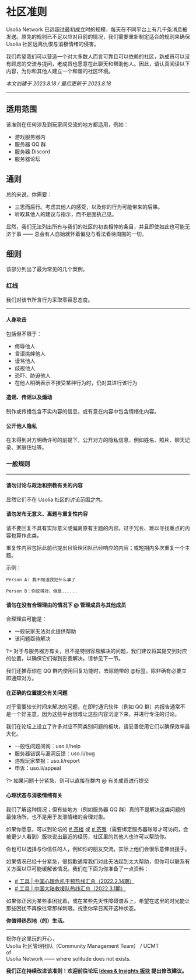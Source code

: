 # 社区准则

Usolia Network 已远超过最初成立时的规模，每天在不同平台上有几千条消息被发送。原先的规则已不足以应对目前的情况，我们需要重新制定适合的规则来确保 Usolia 社区远离仇恨与消极情绪的侵害。

我们希望我们可以营造一个对大多数人而言可靠且可以依赖的社区，新成员可以没有顾虑的交流与提问，老成员也愿意在此聊天和帮助他人。因此，请认真阅读以下内容，为你和其他人建立一个和谐的社区环境。

*本文创建于 2023.8.18  /  最后更新于 2023.8.18*

----------

## 适用范围

该准则在任何涉及到玩家间交流的地方都适用，例如：

- 游戏服务器内
- 服务器 QQ 群
- 服务器 Discord
- 服务器论坛

## 通则

总的来说，你需要：

- 三思而后行。考虑其他人的感受，以及你的行为可能带来的后果。
- 听取其他人的建议与指示，而不是固执己见。

显然，我们无法列出所有与我们的社区的初衷相悖的条目，并且即使如此也可能无济于事 —— 总会有人自始就怀着偏见与看法看待周围的一切。

## 细则

该部分列出了最为常见的几个案例。

### 红线

我们对该节所含行为采取零容忍态度。

---

#### 人身攻击

包括但不限于：

- 侮辱他人
- 言语挑衅他人
- 谩骂他人
- 歧视他人
- 恐吓、胁迫他人
- 在他人明确表示不接受某种行为时，仍对其进行该行为

#### 造谣、传谣以及煽动

制作或传播包含不实内容的信息，或有意在内容中包含情绪化内容。

#### 公开他人隐私

在未得到对方明确许可的前提下，公开对方的隐私信息，例如姓名、照片、聊天记录、家庭住址等。

### 一般规则

---

#### 请勿讨论与政治和宗教有关的内容

显然它们不在 Usolia 社区的讨论范围之内。

#### 请勿发布无意义、离题与重复性内容

请不要回复不具有实际意义或偏离原有主题的内容。过于冗长、难以寻找重点的内容也算作此类。

重复性内容包括此前已提出且管理团队已经响应的内容；或短期内多次重复一个主题。


示例：

```
Person A: 我不知道我犯什么事了

Person B：你说得对，但是......
```

#### 请勿在没有合理理由的情况下 @ 管理成员与其他成员

合理理由可能是：

- 一般玩家无法对此提供帮助
- 该问题亟待解决

?> 对于与服务器方有关，且不是特别容易解决的问题，我们建议将其提交到对应的位置，以确保它们得到妥善解决。请参见下一节。

我们还推荐你在 QQ 群内使用回复功能时，去除随带的 @标签，除非确有必要立即通知对方。

#### 在正确的位置提交有关问题

对于需要较长时间来解决的问题，在即时通讯软件（例如 QQ 群）内报告通常不是一个好主意，因为这些平台很难让这些内容沉淀下来，并进行专注的讨论。

我们在论坛上设立了许多对应不同类别问题的板块，请妥善使用它们以确保效率最大化。

* 一般性问题问询：uso.li/help  
* 服务器错误与漏洞反馈：uso.li/bug  
* 违规玩家举报：uso.li/report  
* 申诉：uso.li/appeal

?> 如果问题十分紧急，则可以直接在群内 @ 有关成员进行提交

#### 心理状态与消极情绪有关

我们了解这种情况；但有些地方（例如服务器 QQ 群）真的不是解决这类问题的最佳场所，也不是用于发泄情绪的合理对象。

如果你愿意，可以到论坛的 [# 茶楼](https://usolia.net/forums/11/) 或 [# 茶寮](https://usolia.net/forums/36/)（需要绑定服务器账号才可访问，会被更少人看到）版块说出最近的经历，社区里的其他人也许可以帮助你。

你也可以选择与你信任的人，例如你的朋友交流。实际上他们会很乐意伸出援手。

如果情况已经十分紧急，很抱歉通常我们对此无法起到太大帮助，但你可以联系有关方面以尽可能缓解该情况。我们在下面为你准备了一点资料：

- [# 工具 | 中国心理危机干预热线汇总（2022.2.14期）](https://mp.weixin.qq.com/s/pRYTYnuvUvlJNNn-bVagcQ)
- [# 工具 | 中国大陆救援队热线汇总（2022.3.1期）](https://mp.weixin.qq.com/s/QRsNjZ7pIslUYPF67PVeNg)

如果你正因为某些事困扰着，或在某些先天性障碍谱系上，希望在这里的时光能让那些困扰不再像往常那样刺眼。祝愿你早日离开这种状态。

**你值得热烈地（的）生活。**

---

祝你在这里玩的开心，<br>
Usolia 社区管理团队（Community Management Team） / UCMT<br>
of<br>
Usolia Network —— where solitude does not exists.

**我们正在持续改进该准则！欢迎前往论坛 [Ideas & Insights 板块](https://usolia.net/forums/7/) 提出修改建议。**